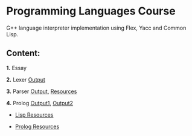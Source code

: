 # Programming Languages Course

G++ language interpreter implementation using Flex, Yacc and Common Lisp.

## Content:

**1.** Essay
    
**2.** Lexer 
    [Output](https://github.com/hybrayhem/programming-languages/blob/master/2-lexer/flex/output.txt)
    
**3.** Parser
    [Output](https://github.com/hybrayhem/programming-languages/blob/master/3-parser/flex-yacc/output.txt),
    [Resources](https://github.com/hybrayhem/programming-languages/blob/master/3-parser/resources.md)
    
**4.** Prolog
    [Output1](https://github.com/hybrayhem/programming-languages/blob/master/4-prolog/flights_output.txt),
    [Output2](https://github.com/hybrayhem/programming-languages/blob/master/4-prolog/expert_system_output.txt)


- [Lisp Resources](https://github.com/hybrayhem/programming-languages/blob/master/lisp-practices/resources.md)

- [Prolog Resources](https://github.com/hybrayhem/programming-languages/blob/master/prolog-practices/resources.md)
